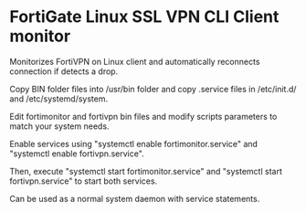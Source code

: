 # FortiGate Linux SSL VPN CLI Client monitor

Monitorizes FortiVPN on Linux client and automatically reconnects connection if detects a drop. 

Copy BIN folder files into /usr/bin folder and copy .service files in /etc/init.d/ and /etc/systemd/system. 

Edit fortimonitor and fortivpn bin files and modify scripts parameters to match your system needs.

Enable services using "systemctl enable fortimonitor.service" and "systemctl enable fortivpn.service". 

Then, execute "systemctl start fortimonitor.service" and "systemctl start fortivpn.service" to start both services. 

Can be used as a normal system daemon with service statements.